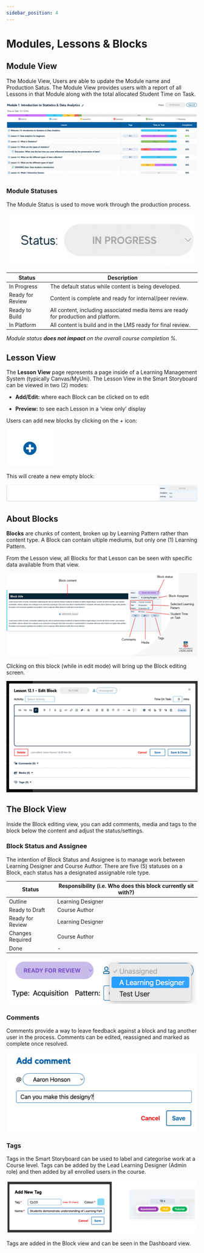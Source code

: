 ```yaml
---
sidebar_position: 4
---
```


# Modules, Lessons & Blocks

## Module View

The Module View, Users are able to update the Module name and Production Satus. The Module View provides users with a report of all Lessons in that Module along with the total allocated Student Time on Task.

<div style={{textAlign: 'center'}}>

![img_14.png](img/img_14.png)

</div>


### Module Statuses

The Module Status is used to move work through the production process.

<div style={{textAlign: 'center'}}>

![img_15.png](img/img_15.png)

</div>

| Status                                               |Description  |
|------------------------------------------------------|--|
| In Progress                                          | The default status while content is being developed. |
| Ready for Review | Content is complete and ready for internal/peer review. |
| Ready to Build                                       | All content, including associated media items are ready for production and platform. |
| In Platform                                          | All content is build and in the LMS ready for final review. |


_Module status **does not impact** on the overall course completion %._

## Lesson View

The **Lesson View** page represents a page inside of a Learning Management System (typically Canvas/MyUni). The Lesson View in the Smart Storyboard can be viewed in two (2) modes:

-   **Add/Edit:** where each Block can be clicked on to edit

-   **Preview:** to see each Lesson in a ‘view only’ display


Users can add new blocks by clicking on the + icon:

<div style={{textAlign: 'center'}}>

![img_16.png](img/img_16.png)

</div>


This will create a new empty block:

<div style={{textAlign: 'center'}}>

![img_17.png](img/img_17.png)

</div>



## About Blocks

**Blocks** are chunks of content, broken up by Learning Pattern rather than content type. A Block can contain ultiple mediums, but only one (1) Learning Pattern.

From the Lesson view, all Blocks for that Lesson can be seen with specific data available from that view.

<div style={{textAlign: 'center'}}>

![img_18.png](img/img_18.png)

</div>

Clicking on this block (while in edit mode) will bring up the Block editing screen.

<div style={{textAlign: 'center'}}>

![img_19.png](img/img_19.png)

</div>

## The Block View

Inside the Block editing view, you can add comments, media and tags to the block below the content and adjust the status/settings.

### Block Status and Assignee

The intention of Block Status and Assignee is to manage work between Learning Designer and Course Author. There are five (5) statuses on a Block, each status has a designated assignable role type.

|Status| Responsibility (i.e. Who does this block currently sit with?)  |
|--|--|
| Outline | Learning Designer |
| Ready to Draft | Course Author |
| Ready for Review | Learning Designer |
| Changes Required | Course Author |
| Done | - |

<div style={{textAlign: 'center'}}>

![img_20.png](img/img_20.png)

</div>


### Comments

Comments provide a way to leave feedback against a block and tag another user in the process. Comments can be edited, reassigned and marked as complete once resolved.

<div style={{textAlign: 'center'}}>

![img_21.png](img/img_21.png)

</div>

### Tags

Tags in the Smart Storyboard can be used to label and categorise work at a Course level. Tags can be added by the Lead Learning Designer (Admin role) and then added by all enrolled users in the course.

<div style={{textAlign: 'center'}}>

![img_22.png](img/img_22.png)

</div>


Tags are added in the Block view and can be seen in the Dashboard view.